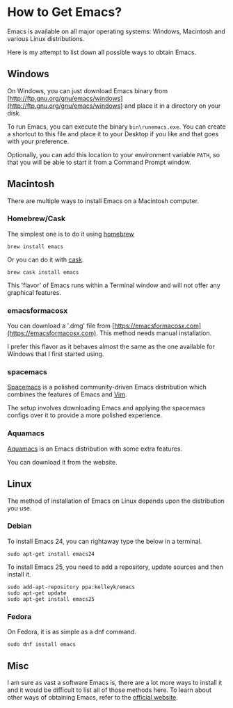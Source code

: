 # How to Get Emacs?

Emacs is available on all major operating systems: Windows, Macintosh and various Linux distributions.

Here is my attempt to list down all possible ways to obtain Emacs.

## Windows

On Windows, you can just download Emacs binary from [http://ftp.gnu.org/gnu/emacs/windows](http://ftp.gnu.org/gnu/emacs/windows) and place it in a directory on your disk.

To run Emacs, you can execute the binary `bin\runemacs.exe`. You can create a shortcut to this file and place it to your Desktop if you like and that goes with your preference.

Optionally, you can add this location to your environment variable `PATH`, so that you will be able to start it from a Command Prompt window.

## Macintosh

There are multiple ways to install Emacs on a Macintosh computer.

### Homebrew/Cask

The simplest one is to do it using [homebrew](https://brew.sh)

    brew install emacs

Or you can do it with [cask](https://caskroom.github.io).

    brew cask install emacs

This 'flavor' of Emacs runs within a Terminal window and will not offer any graphical features.

### emacsformacosx

You can download a '.dmg' file from [https://emacsformacosx.com](https://emacsformacosx.com). This method needs manual installation.

I prefer this flavor as it behaves almost the same as the one available for Windows that I first started using.

### spacemacs

[Spacemacs](http://spacemacs.org) is a polished community-driven Emacs distribution which combines the features of Emacs and [Vim](http://www.vim.org).

The setup involves downloading Emacs and applying the spacemacs configs over it to provide a more polished experience.

### Aquamacs

[Aquamacs](http://aquamacs.org) is an Emacs distribution with some extra features.

You can download it from the website.

## Linux

The method of installation of Emacs on Linux depends upon the distribution you use.

### Debian

To install Emacs 24, you can rightaway type the below in a terminal.

    sudo apt-get install emacs24

To install Emacs 25, you need to add a repository, update sources and then install it.

    sudo add-apt-repository ppa:kelleyk/emacs
    sudo apt-get update
    sudo apt-get install emacs25

### Fedora

On Fedora, it is as simple as a dnf command.

    sudo dnf install emacs

## Misc

I am sure as vast a software Emacs is, there are a lot more ways to install it and it would be difficult to list all of those methods here.
To learn about other ways of obtaining Emacs, refer to the [official website](https://www.gnu.org/software/emacs/download.html).
